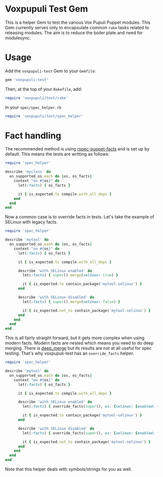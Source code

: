 # Voxpupuli Test Gem

This is a helper Gem to test the various Vox Pupuli Puppet modules. This Gem currently serves only to encapsulate common `rake` tasks related to releasing modules. The aim is to reduce the boiler plate and need for modulesync.

# Usage
Add the `voxpupuli-test` Gem to your `Gemfile`:

```ruby
gem 'voxpupuli-test'
```

Then, at the top of your `Rakefile`, add:

```ruby
require 'voxpupuli/test/rake'
```

In your `spec/spec_helper.rb`

```ruby
require 'voxpupuli/test/spec_helper'
```

# Fact handling

The recommended method is using [rspec-puppet-facts](https://github.com/mcanevet/rspec-puppet-facts) and is set up by default. This means the tests are writting as follows:

```ruby
require 'spec_helper'

describe 'myclass' do
  on_supported_os.each do |os, os_facts|
    context "on #{os}" do
      let(:facts) { os_facts }

      it { is_expected.to compile.with_all_deps }
    end
  end
end
```

Now a common case is to override facts in tests. Let's take the example of SELinux with legacy facts.

```ruby
require 'spec_helper'

describe 'mytool' do
  on_supported_os.each do |os, os_facts|
    context "on #{os}" do
      let(:facts) { os_facts }

      it { is_expected.to compile.with_all_deps }

      describe 'with SELinux enabled' do
        let(:facts) { super().merge(selinux: true) }

        it { is_expected.to contain_package('mytool-selinux') }
      end

      describe 'with SELinux disabled' do
        let(:facts) { super().merge(selinux: false) }

        it { is_expected.not_to contain_package('mytool-selinux') }
      end
    end
  end
end
```

This is all fairly straight forward, but it gets more complex when using modern facts. Modern facts are nested which means you need to do deep merging. There is [deep_merge](https://rubygems.org/gems/deep_merge) but its results are not at all useful for spec testing. That's why voxpupuli-test has an `override_facts` helper.

```ruby
require 'spec_helper'

describe 'mytool' do
  on_supported_os.each do |os, os_facts|
    context "on #{os}" do
      let(:facts) { os_facts }

      it { is_expected.to compile.with_all_deps }

      describe 'with SELinux enabled' do
        let(:facts) { override_facts(super(), os: {selinux: {enabled: true}}) }

        it { is_expected.to contain_package('mytool-selinux') }
      end

      describe 'with SELinux disabled' do
        let(:facts) { override_facts(super(), os: {selinux: {enabled: false}}) }

        it { is_expected.not_to contain_package('mytool-selinux') }
      end
    end
  end
end
```

Note that this helper deals with symbols/strings for you as well.
